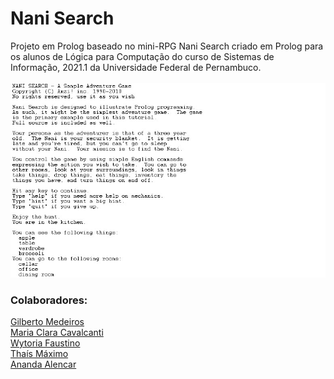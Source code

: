 # Nani Search

 Projeto em Prolog baseado no mini-RPG Nani Search criado em Prolog para os alunos de Lógica para Computação do curso de Sistemas de Informação, 2021.1 da Universidade Federal de Pernambuco.
 <br><br>
 ![Screenshot](https://github.com/thaisdk/nani_search/blob/master/public/img.jpeg)


### Colaboradores:
<a href="https://github.com/gilbertomoj">Gilberto Medeiros</a><br>
<a href="https://github.com/claraleite">Maria Clara Cavalcanti</a><br>
<a href="https://github.com/wytoriaa">Wytoria Faustino</a><br>
<a href="https://github.com/thaisdk">Thaís Máximo</a><br>
<a href="https://github.com/anandalencar">Ananda Alencar</a>

